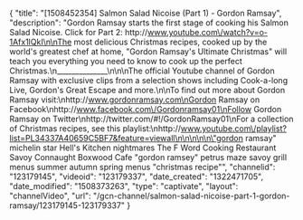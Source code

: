 {
    "title": "[1508452354] Salmon Salad Nicoise (Part 1) - Gordon Ramsay",
    "description": "Gordon Ramsay starts the first stage of cooking his Salmon Salad Nicoise. Click for Part 2: http:\/\/www.youtube.com\/watch?v=o-1Afx1lQkI\n\nThe most delicious Christmas recipes, cooked up by the world's greatest chef at home, \"Gordon Ramsay's Ultimate Christmas\" will teach you everything you need to know to cook up the perfect Christmas.\n______________\n\n\nThe official Youtube channel of Gordon Ramsay with exclusive clips from a selection shows including Cook-a-long Live, Gordon's Great Escape and more.\n\nTo find out more about Gordon Ramsay visit:\nhttp:\/\/www.gordonramsay.com\nGordon Ramsay on Facebook\nhttp:\/\/www.facebook.com\/Gordonramsay01\nFollow Gordon Ramsay on Twitter\nhttp:\/\/twitter.com\/#!\/GordonRamsay01\nFor a collection of Christmas recipes, see this playlist:\nhttp:\/\/www.youtube.com\/playlist?list=PL34337A40659C5BF7&feature=viewall\n\n\n\n\n\"gordon ramsay\" michelin star Hell's Kitchen nightmares The F Word Cooking Restaurant Savoy Connaught Boxwood Cafe \"gordon ramsey\" petrus maze savoy grill menus summer autumn spring menus \"christmas recipe\"",
    "channelid": "123179145",
    "videoid": "123179337",
    "date_created": "1322471705",
    "date_modified": "1508373263",
    "type": "captivate",
    "layout": "channelVideo",
    "url": "\/gcn-channel\/salmon-salad-nicoise-part-1-gordon-ramsay\/123179145-123179337"
}